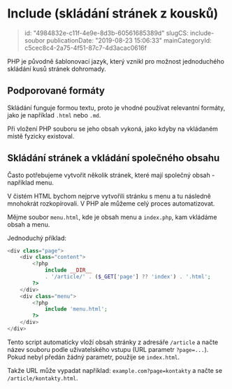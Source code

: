 Include (skládání stránek z kousků)
================================

> id: "4984832e-c11f-4e9e-8d3b-60561685389d"
> slugCS: include-soubor
> publicationDate: "2019-08-23 15:06:33"
> mainCategoryId: c5cec8c4-2a75-4f51-87c7-4d3acac0616f

PHP je původně šablonovací jazyk, který vznikl pro možnost jednoduchého skládání kusů stránek dohromady.

Podporované formáty
-------------------

Skládání funguje formou textu, proto je vhodné používat relevantní formáty, jako je například `.html` nebo `.md`.

Při vložení PHP souboru se jeho obsah vykoná, jako kdyby na vkládaném místě fyzicky existoval.

Skládání stránek a vkládání společného obsahu
---------------------------------------------

Často potřebujeme vytvořit několik stránek, které mají společný obsah - například menu.

V čistém HTML bychom nejprve vytvořili stránku s menu a tu následně mnohokrát rozkopírovali. V PHP ale můžeme celý proces automatizovat.

Mějme soubor `menu.html`, kde je obsah menu a `index.php`, kam vkládáme obsah a menu.

Jednoduchý příklad:

```php
<div class="page">
    <div class="content">
        <?php
            include __DIR__
            . '/article/' . ($_GET['page'] ?? 'index') . '.html';
        ?>
    </div>
    <div class="menu">
        <?php
            include 'menu.html';
        ?>
    </div>
</div>
```

Tento script automaticky vloží obsah stránky z adresáře `/article` a načte název souboru podle uživatelského vstupu (URL parametr `?page=...`). Pokud nebyl předán žádný parametr, použije se `index.html`.

Takže URL může vypadat například: `example.com?page=kontakty` a načte se `/article/kontakty.html`.
